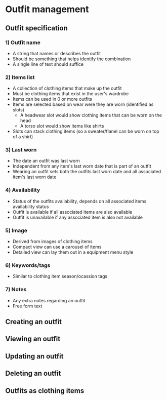 # Outfit management

## Outfit specification

### 1) Outfit name

- A string that names or describes the outfit
- Should be something that helps identify the combination
- A single line of text should suffice

### 2) Items list

- A collection of clothing items that make up the outfit
- Must be clothing items that exist in the user's wardrobe
- Items can be used in 0 or more outfits
- Items are selected based on wear were they are worn (identified as slots)
    - A headwear slot would show clothing items that can be worn on the head 
    - A torso slot would show items like shirts
- Slots can stack clothing items (so a sweater/flanel can be worn on top of a shirt)

### 3) Last worn

- The date an outfit was last worn
- Independent from any item's last worn date that is part of an outfit
- Wearing an outfit sets both the outfits last worn date and all associated item's last worn date

### 4) Availability

- Status of the outfits availability, depends on all associated items availability status 
- Outfit is available if all associated items are also available 
- Outfit is unavailable if any associated item is also not available

### 5) Image

- Derived from images of clothing items
- Compact view can use a carousel of items
- Detailed view can lay them out in a equipment menu style

### 6) Keywords/tags

- Similar to clothing item season/ocassion tags

### 7) Notes

- Any extra notes regarding an outfit
- Free form text

## Creating an outfit

## Viewing an outfit

## Updating an outfit

## Deleting an outfit

## Outfits as clothing items

